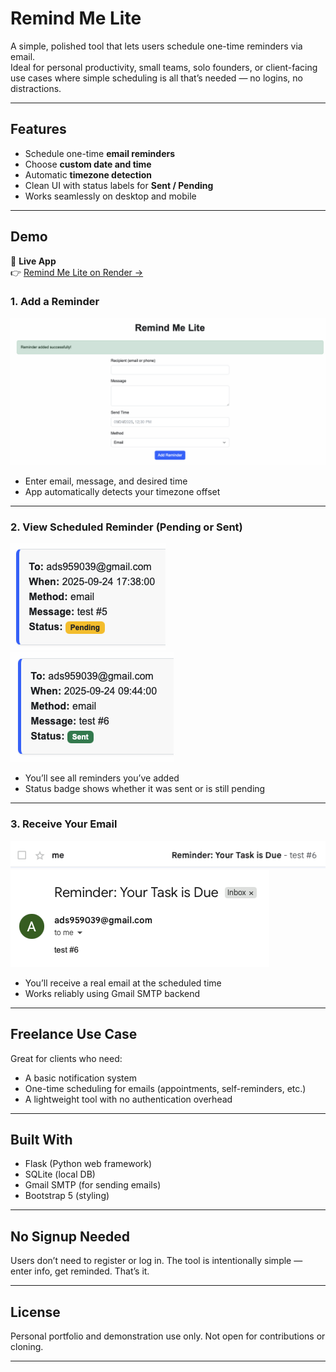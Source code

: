 # Remind Me Lite

A simple, polished tool that lets users schedule one-time reminders via email.  
Ideal for personal productivity, small teams, solo founders, or client-facing use cases where simple scheduling is all that’s needed — no logins, no distractions.

---

## Features

- Schedule one-time **email reminders**
- Choose **custom date and time**
- Automatic **timezone detection**
- Clean UI with status labels for **Sent / Pending**
- Works seamlessly on desktop and mobile

---

## Demo

🚀 **Live App**  
👉 [Remind Me Lite on Render →](https://remind-me-lite.onrender.com)

### 1. Add a Reminder

![Add Reminder Form](screenshots/reminder.png)

- Enter email, message, and desired time
- App automatically detects your timezone offset

---

### 2. View Scheduled Reminder (Pending or Sent)

![Reminder List](screenshots/pending.png)
![Reminder List](screenshots/sent.png)

- You’ll see all reminders you’ve added
- Status badge shows whether it was sent or is still pending

---

### 3. Receive Your Email

![Email Example](screenshots/email1.png)
![Email Example](screenshots/email2.png)

- You’ll receive a real email at the scheduled time
- Works reliably using Gmail SMTP backend

---

## Freelance Use Case

Great for clients who need:

- A basic notification system
- One-time scheduling for emails (appointments, self-reminders, etc.)
- A lightweight tool with no authentication overhead

---

## Built With

- Flask (Python web framework)
- SQLite (local DB)
- Gmail SMTP (for sending emails)
- Bootstrap 5 (styling)

---

## No Signup Needed

Users don’t need to register or log in. The tool is intentionally simple — enter info, get reminded. That’s it.

---

## License

Personal portfolio and demonstration use only. Not open for contributions or cloning.

---